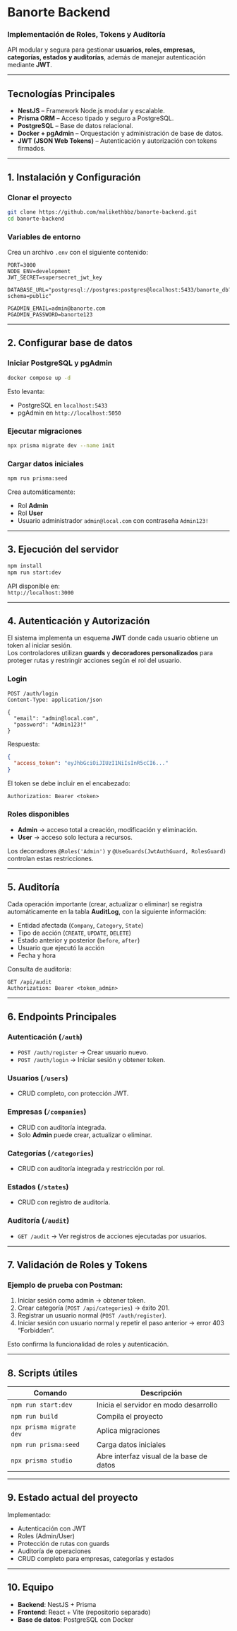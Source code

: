 # Banorte Backend  
### Implementación de Roles, Tokens y Auditoría

API modular y segura para gestionar **usuarios, roles, empresas, categorías, estados y auditorías**, además de manejar autenticación mediante **JWT**.

---

## Tecnologías Principales
- **NestJS** – Framework Node.js modular y escalable.  
- **Prisma ORM** – Acceso tipado y seguro a PostgreSQL.  
- **PostgreSQL** – Base de datos relacional.  
- **Docker + pgAdmin** – Orquestación y administración de base de datos.  
- **JWT (JSON Web Tokens)** – Autenticación y autorización con tokens firmados.  

---

## 1. Instalación y Configuración

### Clonar el proyecto
```bash
git clone https://github.com/malikethbbz/banorte-backend.git
cd banorte-backend
```

### Variables de entorno
Crea un archivo `.env` con el siguiente contenido:

```env
PORT=3000
NODE_ENV=development
JWT_SECRET=supersecret_jwt_key

DATABASE_URL="postgresql://postgres:postgres@localhost:5433/banorte_db?schema=public"

PGADMIN_EMAIL=admin@banorte.com
PGADMIN_PASSWORD=banorte123
```

---

## 2. Configurar base de datos

### Iniciar PostgreSQL y pgAdmin
```bash
docker compose up -d
```
Esto levanta:
- PostgreSQL en `localhost:5433`
- pgAdmin en `http://localhost:5050`

### Ejecutar migraciones
```bash
npx prisma migrate dev --name init
```

### Cargar datos iniciales
```bash
npm run prisma:seed
```

Crea automáticamente:
- Rol **Admin**
- Rol **User**
- Usuario administrador `admin@local.com` con contraseña `Admin123!`

---

## 3. Ejecución del servidor
```bash
npm install
npm run start:dev
```

API disponible en:  
`http://localhost:3000`

---

## 4. Autenticación y Autorización

El sistema implementa un esquema **JWT** donde cada usuario obtiene un token al iniciar sesión.  
Los controladores utilizan **guards** y **decoradores personalizados** para proteger rutas y restringir acciones según el rol del usuario.

### Login
```http
POST /auth/login
Content-Type: application/json

{
  "email": "admin@local.com",
  "password": "Admin123!"
}
```

Respuesta:
```json
{
  "access_token": "eyJhbGciOiJIUzI1NiIsInR5cCI6..."
}
```

El token se debe incluir en el encabezado:
```
Authorization: Bearer <token>
```

### Roles disponibles
- **Admin** → acceso total a creación, modificación y eliminación.  
- **User** → acceso solo lectura a recursos.  

Los decoradores `@Roles('Admin')` y `@UseGuards(JwtAuthGuard, RolesGuard)` controlan estas restricciones.

---

## 5. Auditoría

Cada operación importante (crear, actualizar o eliminar) se registra automáticamente en la tabla **AuditLog**, con la siguiente información:
- Entidad afectada (`Company`, `Category`, `State`)
- Tipo de acción (`CREATE`, `UPDATE`, `DELETE`)
- Estado anterior y posterior (`before`, `after`)
- Usuario que ejecutó la acción
- Fecha y hora

Consulta de auditoría:
```http
GET /api/audit
Authorization: Bearer <token_admin>
```

---

## 6. Endpoints Principales

### Autenticación (`/auth`)
- `POST /auth/register` → Crear usuario nuevo.  
- `POST /auth/login` → Iniciar sesión y obtener token.  

### Usuarios (`/users`)
- CRUD completo, con protección JWT.

### Empresas (`/companies`)
- CRUD con auditoría integrada.  
- Solo **Admin** puede crear, actualizar o eliminar.

### Categorías (`/categories`)
- CRUD con auditoría integrada y restricción por rol.

### Estados (`/states`)
- CRUD con registro de auditoría.

### Auditoría (`/audit`)
- `GET /audit` → Ver registros de acciones ejecutadas por usuarios.

---

## 7. Validación de Roles y Tokens

### Ejemplo de prueba con Postman:
1. Iniciar sesión como admin → obtener token.  
2. Crear categoría (`POST /api/categories`) → éxito 201.  
3. Registrar un usuario normal (`POST /auth/register`).  
4. Iniciar sesión con usuario normal y repetir el paso anterior → error 403 “Forbidden”.  

Esto confirma la funcionalidad de roles y autenticación.

---

## 8. Scripts útiles

| Comando | Descripción |
|----------|--------------|
| `npm run start:dev` | Inicia el servidor en modo desarrollo |
| `npm run build` | Compila el proyecto |
| `npx prisma migrate dev` | Aplica migraciones |
| `npm run prisma:seed` | Carga datos iniciales |
| `npx prisma studio` | Abre interfaz visual de la base de datos |

---

## 9. Estado actual del proyecto

Implementado:
- Autenticación con JWT  
- Roles (Admin/User)  
- Protección de rutas con guards  
- Auditoría de operaciones  
- CRUD completo para empresas, categorías y estados  

---

## 10. Equipo
- **Backend**: NestJS + Prisma  
- **Frontend**: React + Vite (repositorio separado)  
- **Base de datos**: PostgreSQL con Docker  
